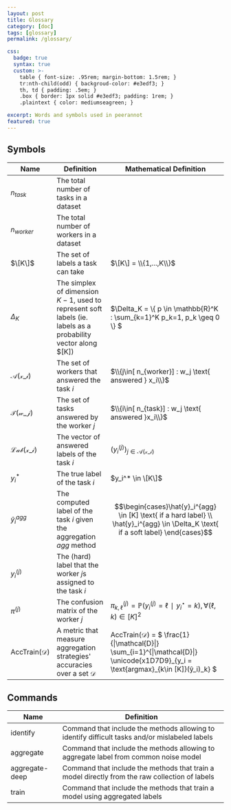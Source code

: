 ```yaml
---
layout: post
title: Glossary
category: [doc]
tags: [glossary]
permalink: /glossary/

css:
  badge: true
  syntax: true
  custom: >-
    table { font-size: .95rem; margin-bottom: 1.5rem; }
    tr:nth-child(odd) { backgroud-color: #e3edf3; }
    th, td { padding: .5em; }
    .box { border: 1px solid #e3edf3; padding: 1rem; }
    .plaintext { color: mediumseagreen; }

excerpt: Words and symbols used in peerannot
featured: true
---
```


## Symbols

| Name                    | Definition                                                                                                      | Mathematical Definition                                                                                                                              |
| ----------------------- | --------------------------------------------------------------------------------------------------------------- | ---------------------------------------------------------------------------------------------------------------------------------------------------- |
| $n_{task}$              | The total number of tasks in a dataset                                                                          |                                                                                                                                                      |
| $n_{worker}$            | The total number of workers in a dataset                                                                        |                                                                                                                                                      |
| $\[K\]$                 | The set of labels a task can take                                                                               | $\[K\] = \\{1,...,K\\}$                                                                                                                              |
| $\Delta_K$              | The simplex of dimension $K-1$, used to represent soft labels (ie. labels as a probability vector along $\[K\]) | $\Delta_K = \\{ p \in \mathbb{R}^K : \sum_{k=1}^K p_k=1, p_k \geq 0 \\}  $                                                                           |
| $\mathcal{A(x\_i)}$     | The set of workers that answered the task $i$                                                                   | $\\{j\in[ n_{worker}] : w_j \text{ answered } x_i\\}$                                                                                                |
| $\mathcal{T(w\_j)}$     | The set of tasks answered by the worker $j$                                                                     | $\\{i\in[ n_{task}] : w_j \text{ answered }x_i\\}$                                                                                                   |
| $\mathcal{Lab(x\_i)}$   | The vector of answered labels of the task $i$                                                                   | $(y_i^{(j)})_{j\in\mathcal{A(x\_i)}}$                                                                                                                |
| $y_i^*$                 | The true label of the task $i$                                                                                  | $y_i^* \in \[K\]$                                                                                                                                    |
| $\hat{y}_i^{agg}$       | The computed label of the task $i$ given the aggregation $agg$ method                                           | $$\begin{cases}\hat{y}_i^{agg} \in [K] \text{ if a hard label} \\ \hat{y}_i^{agg} \in \Delta_K \text{ if a soft label} \end{cases}$$                 |
| $y^{(j)}_i$             | The (hard) label that the worker $j$s assigned to the task $i$                                                  |                                                                                                                                                      |
| $\pi^{(j)}$             | The confusion matrix of the worker $j$                                                                          | $\pi^{(j)}_{k,\ell}=\mathbb{P}(y_i^{(j)​}=\ell∣y_i^\star​=k), \forall (\ell,k)\in [K]^2$                                                             |
| AccTrain($\mathcal{D}$) | A metric that measure aggregation strategies' accuracies over a set $\mathcal{D}$                               | AccTrain($\mathcal{D}$) = $ \frac{1}{\|\mathcal{D}\|} \sum\_{i=1}^{\|\mathcal{D}\|} \unicode{x1D7D9}\_{y\_i = \text{argmax}_{k\in \[K\]}(ŷ\_i)\_k} $ |

## Commands

| Name           | Definition                                                                                     |
| -------------- | ---------------------------------------------------------------------------------------------- |
| identify       | Command that include the methods allowing to identify difficult tasks and/or mislabeled labels |
| aggregate      | Command that include the methods allowing to aggregate label from common noise model           |
| aggregate-deep | Command that include the methods that train a model directly from the raw collection of labels |
| train          | Command that include the methods that train a model using aggregated labels                    |
